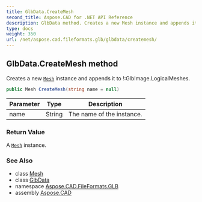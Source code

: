 ```yaml
---
title: GlbData.CreateMesh
second_title: Aspose.CAD for .NET API Reference
description: GlbData method. Creates a new Mesh instance and appends it to GlbImage.LogicalMeshes
type: docs
weight: 350
url: /net/aspose.cad.fileformats.glb/glbdata/createmesh/
---
```

## GlbData.CreateMesh method

Creates a new [`Mesh`](../../mesh/) instance and appends it to !:GlbImage.LogicalMeshes.

```csharp
public Mesh CreateMesh(string name = null)
```

| Parameter | Type | Description |
| --- | --- | --- |
| name | String | The name of the instance. |

### Return Value

A [`Mesh`](../../mesh/) instance.

### See Also

* class [Mesh](../../mesh/)
* class [GlbData](../)
* namespace [Aspose.CAD.FileFormats.GLB](../../glbdata/)
* assembly [Aspose.CAD](../../../)


